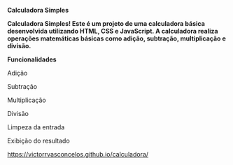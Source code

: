 **Calculadora Simples**


**Calculadora Simples! Este é um projeto de uma calculadora básica desenvolvida utilizando HTML, CSS e JavaScript. A calculadora realiza operações matemáticas básicas como adição, subtração, multiplicação e divisão.**

**Funcionalidades**

Adição 

Subtração

Multiplicação

Divisão

Limpeza da entrada

Exibição do resultado

https://victorrvasconcelos.github.io/calculadora/



